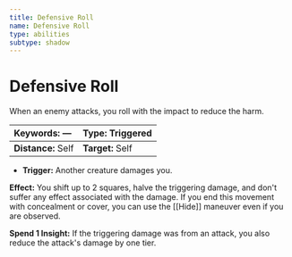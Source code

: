 ```yaml
---
title: Defensive Roll
name: Defensive Roll
type: abilities
subtype: shadow
---
```


# Defensive Roll

When an enemy attacks, you roll with the impact to reduce the harm.

| **Keywords:** —    | **Type:** Triggered |
| :----------------- | :------------------ |
| **Distance:** Self | **Target:** Self    |

- **Trigger:** Another creature damages you.

**Effect:** You shift up to 2 squares, halve the triggering damage, and don't suffer any effect associated with the damage. If you end this movement with concealment or cover, you can use the [[Hide]] maneuver even if you are observed.

**Spend 1 Insight:** If the triggering damage was from an attack, you also reduce the attack's damage by one tier.
